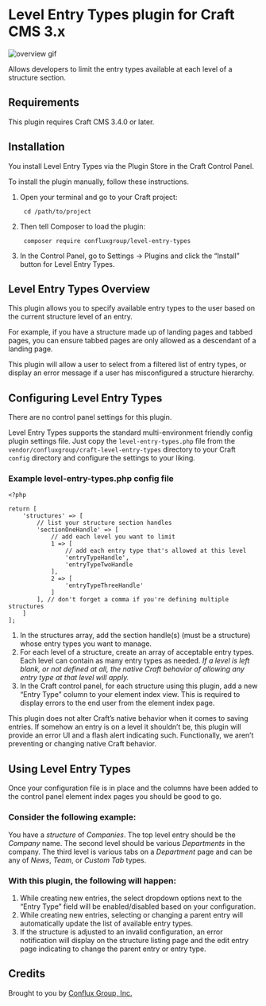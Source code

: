 # Level Entry Types plugin for Craft CMS 3.x

![overview gif](./docs/screenshots/level-entry-types-overview.gif)

Allows developers to limit the entry types available at each level of a structure section.

## Requirements

This plugin requires Craft CMS 3.4.0 or later.

## Installation

You install Level Entry Types via the Plugin Store in the Craft Control Panel.

To install the plugin manually, follow these instructions.

1. Open your terminal and go to your Craft project:

        cd /path/to/project

2. Then tell Composer to load the plugin:

        composer require confluxgroup/level-entry-types

3. In the Control Panel, go to Settings → Plugins and click the “Install” button for Level Entry Types.

## Level Entry Types Overview

This plugin allows you to specify available entry types to the user based on the current structure level of an entry.

For example, if you have a structure made up of landing pages and tabbed pages, you can ensure tabbed pages are only allowed as a descendant of a landing page.

This plugin will allow a user to select from a filtered list of entry types, or display an error message if a user has misconfigured a structure hierarchy.

## Configuring Level Entry Types

There are no control panel settings for this plugin.

Level Entry Types supports the standard multi-environment friendly config plugin settings file. Just copy the `level-entry-types.php` file from the `vendor/confluxgroup/craft-level-entry-types` directory to your Craft `config` directory and configure the settings to your liking.

### Example level-entry-types.php config file
```
<?php

return [
	'structures' => [
		// list your structure section handles		
		'sectionOneHandle' => [
			// add each level you want to limit
			1 => [
				// add each entry type that's allowed at this level
				'entryTypeHandle',
				'entryTypeTwoHandle
			],
			2 => [
				'entryTypeThreeHandle'
			]
		], // don't forget a comma if you're defining multiple structures
	]
];
```

1. In the structures array, add the section handle(s) (must be a structure) whose entry types you want to manage.
2. For each level of a structure, create an array of acceptable entry types. Each level can contain as many entry types as needed. *If a level is left blank, or not defined at all, the native Craft behavior of allowing any entry type at that level will apply.*
3. In the Craft control panel, for each structure using this plugin, add a new “Entry Type” column to your element index view. This is required to display errors to the end user from the element index page.

This plugin does not alter Craft’s native behavior when it comes to saving entries. If somehow an entry is on a level it shouldn’t be, this plugin will provide an error UI and a flash alert indicating such. Functionally, we aren’t preventing or changing native Craft behavior.

## Using Level Entry Types

Once your configuration file is in place and the columns have been added to the control panel element index pages you should be good to go.

### Consider the following example:

You have a *structure* of *Companies*. The top level entry should be the *Company* name. The second level should be various *Departments* in the company. The third level is various tabs on a *Department* page and can be any of *News*, *Team*, or *Custom Tab* types.

### With this plugin, the following will happen:
1. While creating new entries, the select dropdown options next to the “Entry Type” field will be enabled/disabled based on your configuration.
2. While creating new entries, selecting or changing a parent entry will automatically update the list of available entry types.
3. If the structure is adjusted to an invalid configuration, an error notification will display on the structure listing page and the edit entry page indicating to change the parent entry or entry type.


## Credits

Brought to you by [Conflux Group, Inc.](https://confluxgroup.com)
